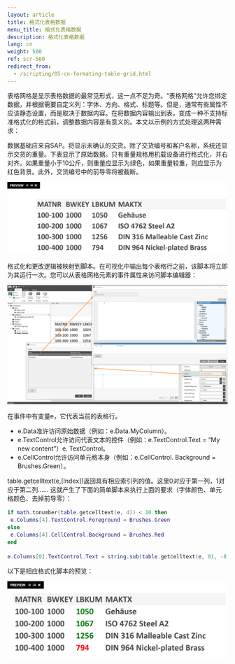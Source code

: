```yaml
---
layout: article
title: 格式化表格数据
menu_title: 格式化表格数据
description: 格式化表格数据
lang: cn
weight: 500
ref: scr-500
redirect_from:
  - /scripting/05-cn-formating-table-grid.html
---
```


表格网格是显示表格数据的最常见形式，这一点不足为奇。“表格网格”允许您绑定数据，并根据需要自定义列：字体、方向、格式、标题等。但是，通常有些属性不应该静态设置，而是取决于数据内容。在将数据内容输出到表，变成一种不支持标准格式化的格式前，调整数据内容是有意义的。本文以示例的方式处理这两种需求：

数据基础应来自SAP。将显示未确认的交货。除了交货编号和客户名称，系统还显示交货的重量。下表显示了原始数据。只有重量规格用机载设备进行格式化，并右对齐。如果重量小于10公斤，则重量应显示为绿色，如果重量较重，则应显示为红色背景。此外，交货编号中的前导零将被截断。

![image_1](/assets/images/scripting/format-table/Scripting_TableGrid_Formatieren_01.png)

格式化和更改逻辑被映射到脚本。在可视化中输出每个表格行之前，该脚本将立即为其运行一次。您可以从表格网格元素的事件属性来访问脚本编辑器：

![image_1](/assets/images/scripting/format-table/Scripting_TableGrid_Formatieren_02.png)

在事件中有变量e，它代表当前的表格行。

* e.Data准许访问原始数据（例如：e.Data.MyColumn）。
* e.TextControl允许访问代表文本的控件（例如：e.TextControl.Text = “My new content”）e. TextControl。
* e.CellControl允许访问单元格本身（例如：e.CellControl. Background = Brushes.Green）。

table.getcelltext(e,[Index])返回具有相应索引列的值。这里0对应于第一列，1对应于第二列……
这就产生了下面的简单脚本来执行上面的要求（字体颜色、单元格颜色、去掉前导零）：

```lua
if math.tonumber(table.getcelltext(e, 4)) < 10 then
 e.Columns[4].TextControl.Foreground = Brushes.Green
else
 e.Columns[4].CellControl.Background = Brushes.Red
end

e.Columns[0].TextControl.Text = string.sub(table.getcelltext(e, 0), -8)
```

以下是相应格式化脚本的预览：

![image_1](/assets/images/scripting/format-table/Scripting_TableGrid_Formatieren_03.png)
